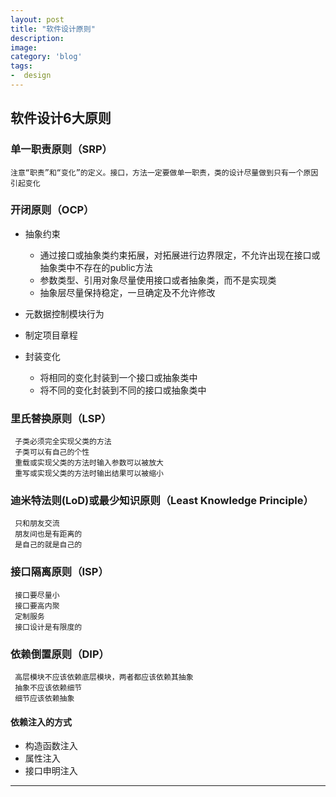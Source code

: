 ```yaml
---
layout: post
title: "软件设计原则"
description: 
image: 
category: 'blog'
tags:
-  design
---
```


## 软件设计6大原则
### 单一职责原则（SRP）
    注意“职责”和“变化”的定义。接口，方法一定要做单一职责，类的设计尽量做到只有一个原因引起变化
### **开闭原则**（OCP）
- 抽象约束
    - 通过接口或抽象类约束拓展，对拓展进行边界限定，不允许出现在接口或抽象类中不存在的public方法
    - 参数类型、引用对象尽量使用接口或者抽象类，而不是实现类
    - 抽象层尽量保持稳定，一旦确定及不允许修改

- 元数据控制模块行为
- 制定项目章程
- 封装变化
    - 将相同的变化封装到一个接口或抽象类中
    - 将不同的变化封装到不同的接口或抽象类中
### 里氏替换原则（LSP）
     子类必须完全实现父类的方法
     子类可以有自己的个性
     重载或实现父类的方法时输入参数可以被放大
     重写或实现父类的方法时输出结果可以被缩小
### 迪米特法则(LoD)或最少知识原则（Least Knowledge Principle）
     只和朋友交流
     朋友间也是有距离的
     是自己的就是自己的
### 接口隔离原则（ISP）
     接口要尽量小
     接口要高内聚
     定制服务
     接口设计是有限度的
### 依赖倒置原则（DIP）
     高层模块不应该依赖底层模块，两者都应该依赖其抽象
     抽象不应该依赖细节
     细节应该依赖抽象
#### 依赖注入的方式 
- 构造函数注入
- 属性注入
- 接口申明注入





-----
